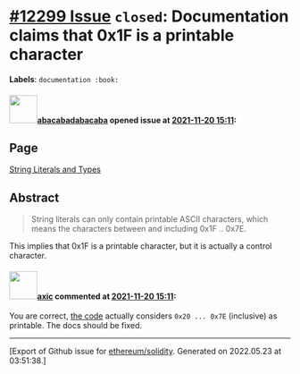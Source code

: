 # [\#12299 Issue](https://github.com/ethereum/solidity/issues/12299) `closed`: Documentation claims that 0x1F is a printable character
**Labels**: `documentation :book:`


#### <img src="https://avatars.githubusercontent.com/u/8302078?u=70ecd8508d685d31e3bed81564a14a2bd05b1f32&v=4" width="50">[abacabadabacaba](https://github.com/abacabadabacaba) opened issue at [2021-11-20 15:11](https://github.com/ethereum/solidity/issues/12299):

## Page

[String Literals and Types](https://github.com/ethereum/solidity/blob/develop/docs/types/value-types.rst#string-literals-and-types)

## Abstract

> String literals can only contain printable ASCII characters, which means the characters between and including 0x1F .. 0x7E.

This implies that 0x1F is a printable character, but it is actually a control character.


#### <img src="https://avatars.githubusercontent.com/u/20340?v=4" width="50">[axic](https://github.com/axic) commented at [2021-11-20 15:11](https://github.com/ethereum/solidity/issues/12299#issuecomment-974721447):

You are correct, [the code](https://github.com/ethereum/solidity/blob/develop/liblangutil/Scanner.cpp#L846) actually considers `0x20 ... 0x7E` (inclusive) as printable. The docs should be fixed.


-------------------------------------------------------------------------------



[Export of Github issue for [ethereum/solidity](https://github.com/ethereum/solidity). Generated on 2022.05.23 at 03:51:38.]
